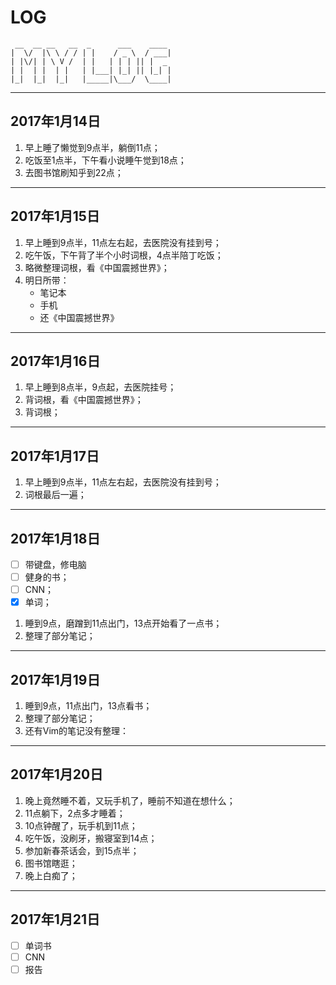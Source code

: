 # LOG

```
 __  __ __   __  _      ___    ____ 
|  \/  |\ \ / / | |    / _ \  / ___|
| |\/| | \ V /  | |   | | | || |  _ 
| |  | |  | |   | |___| |_| || |_| |
|_|  |_|  |_|   |_____|\___/  \____|
```
---

## 2017年1月14日
1. 早上睡了懒觉到9点半，躺倒11点；
2. 吃饭至1点半，下午看小说睡午觉到18点；
3. 去图书馆刷知乎到22点；

---

## 2017年1月15日
1. 早上睡到9点半，11点左右起，去医院没有挂到号；
2. 吃午饭，下午背了半个小时词根，4点半陪丁吃饭；
3. 略微整理词根，看《中国震撼世界》；
4. 明日所带：
    - 笔记本
    - 手机
    - 还《中国震撼世界》
---

## 2017年1月16日
1. 早上睡到8点半，9点起，去医院挂号；
2. 背词根，看《中国震撼世界》；
3. 背词根；

---

## 2017年1月17日
1. 早上睡到9点半，11点左右起，去医院没有挂到号；
2. 词根最后一遍；


---

## 2017年1月18日
- [ ] 带键盘，修电脑
- [ ] 健身的书；
- [ ] CNN；
- [x] 单词；
1. 睡到9点，磨蹭到11点出门，13点开始看了一点书；
2. 整理了部分笔记；

---
## 2017年1月19日
1. 睡到9点，11点出门，13点看书；
2. 整理了部分笔记；
3. 还有Vim的笔记没有整理：

---
## 2017年1月20日
1. 晚上竟然睡不着，又玩手机了，睡前不知道在想什么；
2. 11点躺下，2点多才睡着；
3. 10点钟醒了，玩手机到11点；
4. 吃午饭，没刷牙，搬寝室到14点；
5. 参加新春茶话会，到15点半；
6. 图书馆瞎逛；
7. 晚上白痴了； 

---
## 2017年1月21日
- [ ] 单词书
- [ ] CNN
- [ ] 报告
